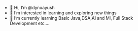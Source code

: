 - 👋 Hi, I’m @dynoayush
- 👀 I’m interested in learning and exploring new things 
- 🌱 I’m currently learning Basic Java,DSA,AI and Ml, Full Stack Development etc....
<!---
dynoayush/dynoayush is a ✨ special ✨ repository because its `README.md` (this file) appears on your GitHub profile.
You can click the Preview link to take a look at your changes.
--->
